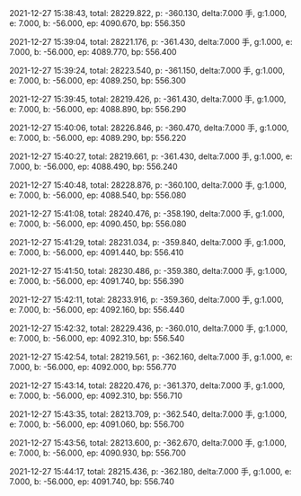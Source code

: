 2021-12-27 15:38:43, total: 28229.822, p: -360.130, delta:7.000 手, g:1.000, e: 7.000, b: -56.000, ep: 4090.670, bp: 556.350

2021-12-27 15:39:04, total: 28221.176, p: -361.430, delta:7.000 手, g:1.000, e: 7.000, b: -56.000, ep: 4089.770, bp: 556.400

2021-12-27 15:39:24, total: 28223.540, p: -361.150, delta:7.000 手, g:1.000, e: 7.000, b: -56.000, ep: 4089.250, bp: 556.300

2021-12-27 15:39:45, total: 28219.426, p: -361.430, delta:7.000 手, g:1.000, e: 7.000, b: -56.000, ep: 4088.890, bp: 556.290

2021-12-27 15:40:06, total: 28226.846, p: -360.470, delta:7.000 手, g:1.000, e: 7.000, b: -56.000, ep: 4089.290, bp: 556.220

2021-12-27 15:40:27, total: 28219.661, p: -361.430, delta:7.000 手, g:1.000, e: 7.000, b: -56.000, ep: 4088.490, bp: 556.240

2021-12-27 15:40:48, total: 28228.876, p: -360.100, delta:7.000 手, g:1.000, e: 7.000, b: -56.000, ep: 4088.540, bp: 556.080

2021-12-27 15:41:08, total: 28240.476, p: -358.190, delta:7.000 手, g:1.000, e: 7.000, b: -56.000, ep: 4090.450, bp: 556.080

2021-12-27 15:41:29, total: 28231.034, p: -359.840, delta:7.000 手, g:1.000, e: 7.000, b: -56.000, ep: 4091.440, bp: 556.410

2021-12-27 15:41:50, total: 28230.486, p: -359.380, delta:7.000 手, g:1.000, e: 7.000, b: -56.000, ep: 4091.740, bp: 556.390

2021-12-27 15:42:11, total: 28233.916, p: -359.360, delta:7.000 手, g:1.000, e: 7.000, b: -56.000, ep: 4092.160, bp: 556.440

2021-12-27 15:42:32, total: 28229.436, p: -360.010, delta:7.000 手, g:1.000, e: 7.000, b: -56.000, ep: 4092.310, bp: 556.540

2021-12-27 15:42:54, total: 28219.561, p: -362.160, delta:7.000 手, g:1.000, e: 7.000, b: -56.000, ep: 4092.000, bp: 556.770

2021-12-27 15:43:14, total: 28220.476, p: -361.370, delta:7.000 手, g:1.000, e: 7.000, b: -56.000, ep: 4092.310, bp: 556.710

2021-12-27 15:43:35, total: 28213.709, p: -362.540, delta:7.000 手, g:1.000, e: 7.000, b: -56.000, ep: 4091.060, bp: 556.700

2021-12-27 15:43:56, total: 28213.600, p: -362.670, delta:7.000 手, g:1.000, e: 7.000, b: -56.000, ep: 4090.930, bp: 556.700

2021-12-27 15:44:17, total: 28215.436, p: -362.180, delta:7.000 手, g:1.000, e: 7.000, b: -56.000, ep: 4091.740, bp: 556.740
